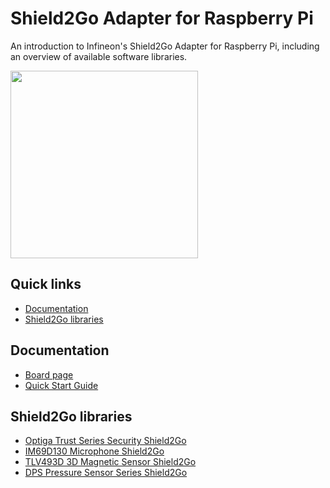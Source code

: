# Shield2Go Adapter for Raspberry Pi
An introduction to Infineon's Shield2Go Adapter for Raspberry Pi, including an overview of available software libraries.

<img src="https://github.com/Infineon/Assets/blob/master/Pictures/rpi_s2g_adapter_pic_front.jpg" width=300>

## Quick links
* [Documentation](https://github.com/Infineon/Shield2Go-RaspberryPi#Documentation)
* [Shield2Go libraries](https://github.com/Infineon/Shield2Go-RaspberryPi#Shield2Go-libraries)

## Documentation
* [Board page](https://www.infineon.com/s2go-rpi-adapter)
* [Quick Start Guide](https://www.infineon.com/dgdl/Infineon-quick_start_guide_s2go_adapter_raspberry_pi-GettingStarted-v01_01-EN.pdf?fileId=5546d46272aa54c00172cbc55bd200b2)

## Shield2Go libraries

* [Optiga Trust Series Security Shield2Go](https://github.com/Infineon/python-optiga-trust)
* [IM69D130 Microphone Shield2Go](https://github.com/Infineon/GetStarted_IM69D130_With_RaspberryPi)
* [TLV493D 3D Magnetic Sensor Shield2Go](https://github.com/Infineon/RaspberryPi_TLV)
* [DPS Pressure Sensor Series Shield2Go](https://github.com/Infineon/RaspberryPi_DPS)
